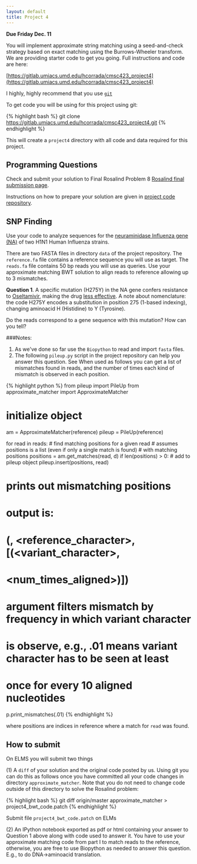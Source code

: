 ```yaml
---
layout: default
title: Project 4
---
```


**Due Friday Dec. 11**

You will implement approximate string matching using a
seed-and-check strategy based on exact matching using the
Burrows-Wheeler transform. We are providing starter code
to get you going. Full instructions and code are here:

[https://gitlab.umiacs.umd.edu/hcorrada/cmsc423_project4](https://gitlab.umiacs.umd.edu/hcorrada/cmsc423_project4)

I highly, highly recommend that you use [`git`](https://git-scm.com/book/en/v1/Getting-Started)

To get code you will be using for this project using git:

{% highlight bash %}
git clone https://gitlab.umiacs.umd.edu/hcorrada/cmsc423_project4.git
{% endhighlight %}

This will create a `project4` directory with all code and data required for this project.

## Programming Questions ##

Check and submit your solution to Final Rosalind Problem 8
[Rosalind final submission page](http://rosalind.info/classes/233/).

Instructions on how to prepare your solution are given in
[project code repository](https://gitlab.umiacs.umd.edu/hcorrada/cmsc423_project4).

## SNP Finding ##

Use your code  to analyze sequences for the [neuraminidase Influenza gene (NA)](http://en.wikipedia.org/wiki/Influenza_neuraminidase) of
two H1N1 Human Influenza strains.

There are two FASTA files in directory `data` of the project repository. The `reference.fa` file contains a reference sequence you will use as target. The `reads.fa` file contains 50 bp reads you will use as queries. Use your approximate matching BWT solution to align reads to reference allowing up to 3 mismatches.

**Question 1**. A specific mutation (H275Y) in the NA gene confers resistance to [Oseltamivir](http://en.wikipedia.org/wiki/Neuraminidase_inhibitors), making
the drug [less effective](http://www.ncbi.nlm.nih.gov/pubmed/22837199). A note about nomenclature: the code H275Y
encodes a substitution in position 275 (1-based indexing), changing aminoacid H (Histidine) to Y (Tyrosine).

Do the reads correspond to a gene sequence with this mutation? How can you tell?

###Notes:

1. As we've done so far use the `Biopython` to read and import `fasta` files.
2. The following `pileup.py` script in the project repository can help you answer this question. See
When used as follows you can get a list of mismatches found in reads, and the number of times each kind of mismatch is observed in each position.

{% highlight python %}
from pileup import PileUp
from approximate_matcher import ApproximateMatcher

# initialize object
am = ApproximateMatcher(reference)
pileup = PileUp(reference)

for read in reads:
	# find matching positions for a given read
	# assumes positions is a list (even if only a single match is found)
	# with matching positions
	positions = am.get_matches(read, d)
	if len(positions) > 0:
		# add to pileup object
		pileup.insert(positions, read)

# prints out mismatching positions
# output is:
# (<position>, <reference_character>, [(<variant_character>,
# <num_times_aligned>)])
# argument filters mismatch by frequency in which variant character
# is observe, e.g., .01 means variant character has to be seen at least
# once for every 10 aligned nucleotides
p.print_mismatches(.01)
{% endhighlight %}

where positions are indices in reference where a match for `read` was found.

## How to submit ##

On ELMS you will submit two things

(1) A `diff` of your solution and the original code posted by us. Using git you can do this as follows
once you have committed all your code changes in directory `approximate_matcher`. Note that you do not need to change code outside of this directory to solve the Rosalind problem:

{% highlight bash %}
git diff origin/master approximate_matcher > project4_bwt_code.patch
{% endhighlight %}

Submit file `project4_bwt_code.patch` on ELMs

(2) An IPython notebook exported as pdf or html containing your answer to Question 1 above along with code used to answer it.
You have to use your approximate matching code from part I to match reads to the reference, otherwise, you are free to use Biopython as needed to answer this question. E.g., to do DNA->aminoacid translation.
